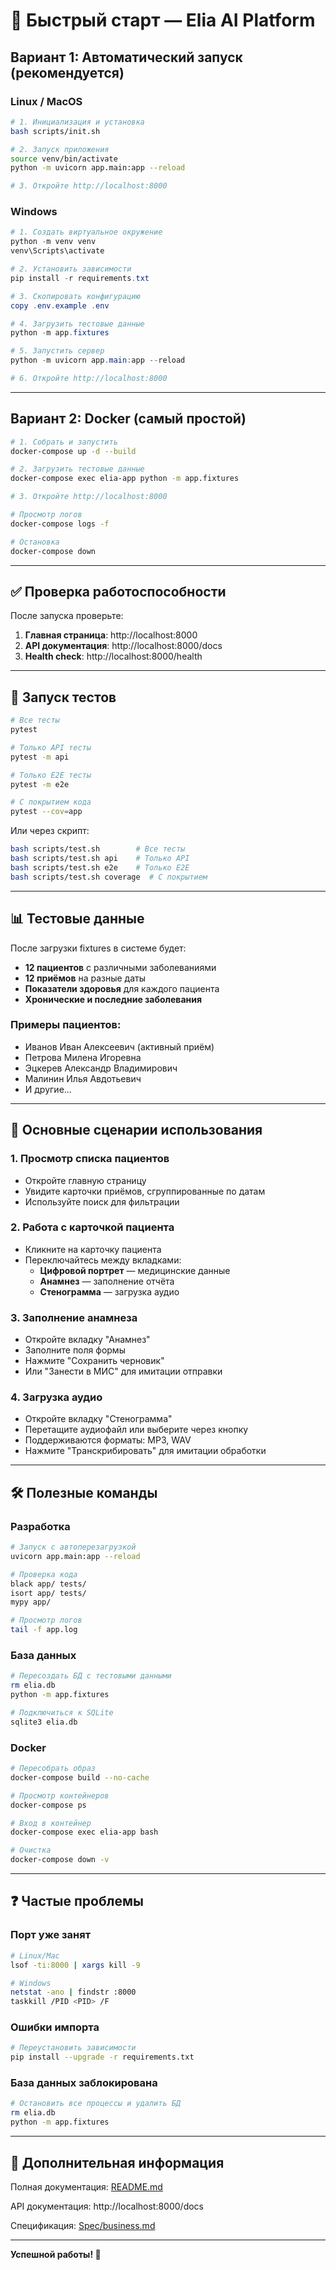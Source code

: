 # 🚀 Быстрый старт — Elia AI Platform

## Вариант 1: Автоматический запуск (рекомендуется)

### Linux / MacOS

```bash
# 1. Инициализация и установка
bash scripts/init.sh

# 2. Запуск приложения
source venv/bin/activate
python -m uvicorn app.main:app --reload

# 3. Откройте http://localhost:8000
```

### Windows

```powershell
# 1. Создать виртуальное окружение
python -m venv venv
venv\Scripts\activate

# 2. Установить зависимости
pip install -r requirements.txt

# 3. Скопировать конфигурацию
copy .env.example .env

# 4. Загрузить тестовые данные
python -m app.fixtures

# 5. Запустить сервер
python -m uvicorn app.main:app --reload

# 6. Откройте http://localhost:8000
```

---

## Вариант 2: Docker (самый простой)

```bash
# 1. Собрать и запустить
docker-compose up -d --build

# 2. Загрузить тестовые данные
docker-compose exec elia-app python -m app.fixtures

# 3. Откройте http://localhost:8000

# Просмотр логов
docker-compose logs -f

# Остановка
docker-compose down
```

---

## ✅ Проверка работоспособности

После запуска проверьте:

1. **Главная страница**: http://localhost:8000
2. **API документация**: http://localhost:8000/docs
3. **Health check**: http://localhost:8000/health

---

## 🧪 Запуск тестов

```bash
# Все тесты
pytest

# Только API тесты
pytest -m api

# Только E2E тесты
pytest -m e2e

# С покрытием кода
pytest --cov=app
```

Или через скрипт:

```bash
bash scripts/test.sh        # Все тесты
bash scripts/test.sh api    # Только API
bash scripts/test.sh e2e    # Только E2E
bash scripts/test.sh coverage  # С покрытием
```

---

## 📊 Тестовые данные

После загрузки fixtures в системе будет:

- **12 пациентов** с различными заболеваниями
- **12 приёмов** на разные даты
- **Показатели здоровья** для каждого пациента
- **Хронические и последние заболевания**

### Примеры пациентов:

- Иванов Иван Алексеевич (активный приём)
- Петрова Милена Игоревна
- Эцкерев Александр Владимирович
- Малинин Илья Авдотьевич
- И другие...

---

## 🎯 Основные сценарии использования

### 1. Просмотр списка пациентов
- Откройте главную страницу
- Увидите карточки приёмов, сгруппированные по датам
- Используйте поиск для фильтрации

### 2. Работа с карточкой пациента
- Кликните на карточку пациента
- Переключайтесь между вкладками:
  - **Цифровой портрет** — медицинские данные
  - **Анамнез** — заполнение отчёта
  - **Стенограмма** — загрузка аудио

### 3. Заполнение анамнеза
- Откройте вкладку "Анамнез"
- Заполните поля формы
- Нажмите "Сохранить черновик"
- Или "Занести в МИС" для имитации отправки

### 4. Загрузка аудио
- Откройте вкладку "Стенограмма"
- Перетащите аудиофайл или выберите через кнопку
- Поддерживаются форматы: MP3, WAV
- Нажмите "Транскрибировать" для имитации обработки

---

## 🛠 Полезные команды

### Разработка

```bash
# Запуск с автоперезагрузкой
uvicorn app.main:app --reload

# Проверка кода
black app/ tests/
isort app/ tests/
mypy app/

# Просмотр логов
tail -f app.log
```

### База данных

```bash
# Пересоздать БД с тестовыми данными
rm elia.db
python -m app.fixtures

# Подключиться к SQLite
sqlite3 elia.db
```

### Docker

```bash
# Пересобрать образ
docker-compose build --no-cache

# Просмотр контейнеров
docker-compose ps

# Вход в контейнер
docker-compose exec elia-app bash

# Очистка
docker-compose down -v
```

---

## ❓ Частые проблемы

### Порт уже занят

```bash
# Linux/Mac
lsof -ti:8000 | xargs kill -9

# Windows
netstat -ano | findstr :8000
taskkill /PID <PID> /F
```

### Ошибки импорта

```bash
# Переустановить зависимости
pip install --upgrade -r requirements.txt
```

### База данных заблокирована

```bash
# Остановить все процессы и удалить БД
rm elia.db
python -m app.fixtures
```

---

## 📖 Дополнительная информация

Полная документация: [README.md](README.md)

API документация: http://localhost:8000/docs

Спецификация: [Spec/business.md](Spec/business.md)

---

**Успешной работы! 🎉**

